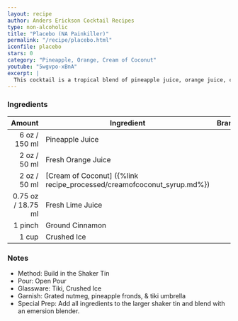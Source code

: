 ```yaml
---
layout: recipe
author: Anders Erickson Cocktail Recipes
type: non-alcoholic
title: "Placebo (NA Painkiller)"
permalink: "/recipe/placebo.html"
iconfile: placebo
stars: 0
category: "Pineapple, Orange, Cream of Coconut"
youtube: "5wgvpo-xBnA"
excerpt: |
  This cocktail is a tropical blend of pineapple juice, orange juice, cream of coconut, lime juice, cinnamon, and nutmeg.
---
```


### Ingredients

|  Amount | Ingredient                                                   | Brand |
| ------: | ------------------------------------------------------------ | ----- |
|    6 oz / 150 ml | Pineapple Juice                                              |
|    2 oz / 50 ml | Fresh Orange Juice                                           |
|    2 oz / 50 ml | [Cream of Coconut] ({%link recipe_processed/creamofcoconut_syrup.md%}) |
| 0.75 oz / 18.75 ml | Fresh Lime Juice                                             |
| 1 pinch | Ground Cinnamon                                              |
|   1 cup | Crushed Ice                                                  |

### Notes

- Method: Build in the Shaker Tin
- Pour: Open Pour
- Glassware: Tiki, Crushed Ice
- Garnish: Grated nutmeg, pineapple fronds, & tiki umbrella
- Special Prep: Add all ingredients to the larger shaker tin and blend with an emersion blender.
